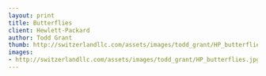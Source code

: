 ```yaml
--- 
layout: print
title: Butterflies
client: Hewlett-Packard
author: Todd Grant
thumb: http://switzerlandllc.com/assets/images/todd_grant/HP_butterflies_small.jpg
images: 
- http://switzerlandllc.com/assets/images/todd_grant/HP_butterflies.jpg
---
```

